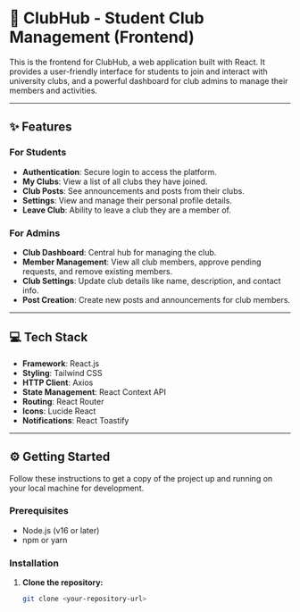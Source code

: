 # 🚀 ClubHub - Student Club Management (Frontend)

This is the frontend for ClubHub, a web application built with React. It provides a user-friendly interface for students to join and interact with university clubs, and a powerful dashboard for club admins to manage their members and activities.

---

## ✨ Features

### For Students
- **Authentication**: Secure login to access the platform.
- **My Clubs**: View a list of all clubs they have joined.
- **Club Posts**: See announcements and posts from their clubs.
- **Settings**: View and manage their personal profile details.
- **Leave Club**: Ability to leave a club they are a member of.

### For Admins
- **Club Dashboard**: Central hub for managing the club.
- **Member Management**: View all club members, approve pending requests, and remove existing members.
- **Club Settings**: Update club details like name, description, and contact info.
- **Post Creation**: Create new posts and announcements for club members.

---

## 💻 Tech Stack

- **Framework**: React.js
- **Styling**: Tailwind CSS
- **HTTP Client**: Axios
- **State Management**: React Context API
- **Routing**: React Router
- **Icons**: Lucide React
- **Notifications**: React Toastify

---

## ⚙️ Getting Started

Follow these instructions to get a copy of the project up and running on your local machine for development.

### Prerequisites
- Node.js (v16 or later)
- npm or yarn

### Installation

1. **Clone the repository:**
   ```sh
   git clone <your-repository-url>

